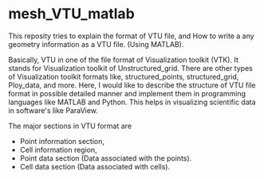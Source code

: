 # mesh_VTU_matlab
This reposity tries to explain the format of VTU file, and How to write a any geometry information as a VTU file. (Using MATLAB).

Basically, VTU in one of the file format of Visualization toolkit (VTK). It stands for Visualization toolkit of Unstructured_grid. There are other types of Visualization toolkit formats like, structured_points, structured_grid, Ploy_data, and more. Here, I would like to describe the structure of VTU file format in possible detailed manner and implement them in programming languages like MATLAB and Python. This helps in visualizing scientific data in software's like ParaView.

The major sections in VTU format are 

* Point information  section, 
* Cell information region,
* Point data section (Data associated with the points).
* Cell data section (Data associated with cells).




